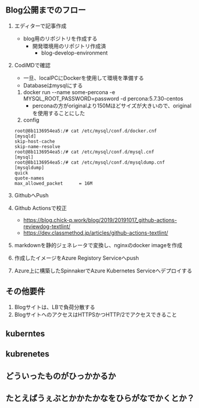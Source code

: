 ## Blog公開までのフロー
1. エディターで記事作成
    - blog用のリポジトリを作成する
        - 開発環境用のリポジトリ作成済
          - blog-develop-environment
1. CodiMDで確認
    - 一旦、localPCにDockerを使用して環境を準備する
    - Databaseはmysqlにする
    1. docker run --name some-percona -e MYSQL_ROOT_PASSWORD=password -d percona:5.7.30-centos
        - perconaの方がoriginalより150Mほどサイズが大きいので、originalを使用することにした
    1. config
    ```
    root@8b1136954ea5:/# cat /etc/mysql/conf.d/docker.cnf
    [mysqld]
    skip-host-cache
    skip-name-resolve
    root@8b1136954ea5:/# cat /etc/mysql/conf.d/mysql.cnf
    [mysql]
    root@8b1136954ea5:/# cat /etc/mysql/conf.d/mysqldump.cnf
    [mysqldump]
    quick
    quote-names
    max_allowed_packet      = 16M
    ```

1. GithubへPush
1. Github Actionsで校正
    - https://blog.chick-p.work/blog/2019/20191017_github-actions-reviewdog-textlint/
    - https://dev.classmethod.jp/articles/github-actions-textlint/
1. markdownを静的ジェネレータで変換し、nginxのdocker imageを作成
1. 作成したイメージをAzure Registory Serviceへpush
1. Azure上に構築したSpinnakerでAzure Kubernetes Serviceへデプロイする

## その他要件
1. Blogサイトは、LBで負荷分散する
1. BlogサイトへのアクセスはHTTPSかつHTTP/2でアクセスできること

## kuberntes
## kubrenetes
## どういったものがひっかかるか
## たとえばうぇぶとかかたかなをひらがなでかくとか？

